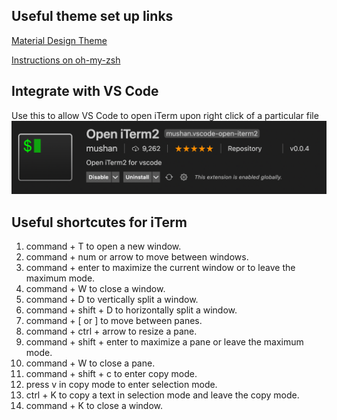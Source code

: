 ## Useful theme set up links


[Material Design Theme](https://github.com/MartinSeeler/iterm2-material-design)

[Instructions on oh-my-zsh](https://gist.github.com/kevin-smets/8568070)

## Integrate with VS Code

Use this to allow VS Code to open iTerm upon right click of a particular file
![Screenshot](Extension.png)

## Useful shortcutes for iTerm
1. command + T to open a new window.
2. command + num or arrow to move between windows.
3. command + enter to maximize the current window or to leave the maximum mode.
4. command + W to close a window.
5. command + D to vertically split a window.
6. command + shift + D to horizontally split a window.
7. command + [ or ] to move between panes.
8. command + ctrl + arrow to resize a pane.
9. command + shift + enter to maximize a pane or leave the maximum  mode.
10. command + W to close a pane.
11. command + shift + c to enter copy mode.
12. press v in copy mode to enter selection mode.
13. ctrl + K to copy a text in selection mode and leave the copy mode.
14. command + K to close a window.